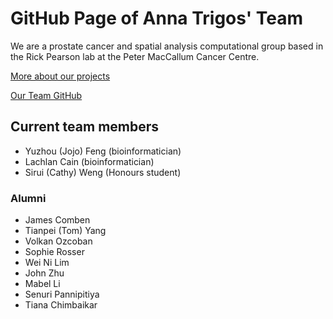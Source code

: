 # GitHub Page of Anna Trigos' Team

We are a prostate cancer and spatial analysis computational group based in the Rick Pearson lab at the Peter MacCallum Cancer Centre. 

[More about our projects](https://www.petermac.org/research/labs/rick-pearson)

[Our Team GitHub](https://github.com/trigosteam)

## Current team members
- Yuzhou (Jojo) Feng (bioinformatician)
- Lachlan Cain (bioinformatician)
- Sirui (Cathy) Weng (Honours student)

### Alumni
- James Comben
- Tianpei (Tom) Yang
- Volkan Ozcoban
- Sophie Rosser
- Wei Ni Lim
- John Zhu
- Mabel Li
- Senuri Pannipitiya
- Tiana Chimbaikar
